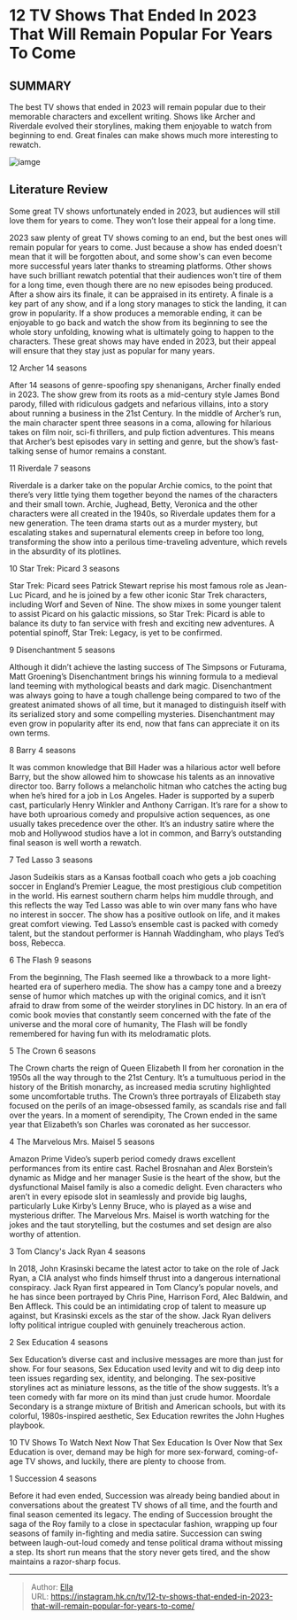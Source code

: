 # 12 TV Shows That Ended In 2023 That Will Remain Popular For Years To Come


## SUMMARY 


 The best TV shows that ended in 2023 will remain popular due to their memorable characters and excellent writing. 
 Shows like Archer and Riverdale evolved their storylines, making them enjoyable to watch from beginning to end. 
 Great finales can make shows much more interesting to rewatch. 

![iamge](https://static1.srcdn.com/wordpress/wp-content/uploads/2023/12/shows-ended-2023-remain-popular.jpg)

## Literature Review
Some great TV shows unfortunately ended in 2023, but audiences will still love them for years to come. They won’t lose their appeal for a long time.




2023 saw plenty of great TV shows coming to an end, but the best ones will remain popular for years to come. Just because a show has ended doesn&#39;t mean that it will be forgotten about, and some show&#39;s can even become more successful years later thanks to streaming platforms. Other shows have such brilliant rewatch potential that their audiences won&#39;t tire of them for a long time, even though there are no new episodes being produced.
After a show airs its finale, it can be appraised in its entirety. A finale is a key part of any show, and if a long story manages to stick the landing, it can grow in popularity. If a show produces a memorable ending, it can be enjoyable to go back and watch the show from its beginning to see the whole story unfolding, knowing what is ultimately going to happen to the characters. These great shows may have ended in 2023, but their appeal will ensure that they stay just as popular for many years.









 








 12  Archer 
14 seasons


 







After 14 seasons of genre-spoofing spy shenanigans, Archer finally ended in 2023. The show grew from its roots as a mid-century style James Bond parody, filled with ridiculous gadgets and nefarious villains, into a story about running a business in the 21st Century. In the middle of Archer’s run, the main character spent three seasons in a coma, allowing for hilarious takes on film noir, sci-fi thrillers, and pulp fiction adventures. This means that Archer’s best episodes vary in setting and genre, but the show’s fast-talking sense of humor remains a constant.





 11  Riverdale 
7 seasons
        

Riverdale is a darker take on the popular Archie comics, to the point that there’s very little tying them together beyond the names of the characters and their small town. Archie, Jughead, Betty, Veronica and the other characters were all created in the 1940s, so Riverdale updates them for a new generation. The teen drama starts out as a murder mystery, but escalating stakes and supernatural elements creep in before too long, transforming the show into a perilous time-traveling adventure, which revels in the absurdity of its plotlines.





 10  Star Trek: Picard 
3 seasons
        

Star Trek: Picard sees Patrick Stewart reprise his most famous role as Jean-Luc Picard, and he is joined by a few other iconic Star Trek characters, including Worf and Seven of Nine. The show mixes in some younger talent to assist Picard on his galactic missions, so Star Trek: Picard is able to balance its duty to fan service with fresh and exciting new adventures. A potential spinoff, Star Trek: Legacy, is yet to be confirmed.





 9  Disenchantment 
5 seasons


 







Although it didn’t achieve the lasting success of The Simpsons or Futurama, Matt Groening’s Disenchantment brings his winning formula to a medieval land teeming with mythological beasts and dark magic. Disenchantment was always going to have a tough challenge being compared to two of the greatest animated shows of all time, but it managed to distinguish itself with its serialized story and some compelling mysteries. Disenchantment may even grow in popularity after its end, now that fans can appreciate it on its own terms.





 8  Barry 
4 seasons
        

It was common knowledge that Bill Hader was a hilarious actor well before Barry, but the show allowed him to showcase his talents as an innovative director too. Barry follows a melancholic hitman who catches the acting bug when he’s hired for a job in Los Angeles. Hader is supported by a superb cast, particularly Henry Winkler and Anthony Carrigan. It’s rare for a show to have both uproarious comedy and propulsive action sequences, as one usually takes precedence over the other. It’s an industry satire where the mob and Hollywood studios have a lot in common, and Barry’s outstanding final season is well worth a rewatch.





 7  Ted Lasso 
3 seasons


 







Jason Sudeikis stars as a Kansas football coach who gets a job coaching soccer in England’s Premier League, the most prestigious club competition in the world. His earnest southern charm helps him muddle through, and this reflects the way Ted Lasso was able to win over many fans who have no interest in soccer. The show has a positive outlook on life, and it makes great comfort viewing. Ted Lasso’s ensemble cast is packed with comedy talent, but the standout performer is Hannah Waddingham, who plays Ted’s boss, Rebecca.





 6  The Flash 
9 seasons
        

From the beginning, The Flash seemed like a throwback to a more light-hearted era of superhero media. The show has a campy tone and a breezy sense of humor which matches up with the original comics, and it isn’t afraid to draw from some of the weirder storylines in DC history. In an era of comic book movies that constantly seem concerned with the fate of the universe and the moral core of humanity, The Flash will be fondly remembered for having fun with its melodramatic plots.





 5  The Crown 
6 seasons
        

The Crown charts the reign of Queen Elizabeth II from her coronation in the 1950s all the way through to the 21st Century. It’s a tumultuous period in the history of the British monarchy, as increased media scrutiny highlighted some uncomfortable truths. The Crown’s three portrayals of Elizabeth stay focused on the perils of an image-obsessed family, as scandals rise and fall over the years. In a moment of serendipity, The Crown ended in the same year that Elizabeth’s son Charles was coronated as her successor.





 4  The Marvelous Mrs. Maisel 
5 seasons
        

Amazon Prime Video’s superb period comedy draws excellent performances from its entire cast. Rachel Brosnahan and Alex Borstein’s dynamic as Midge and her manager Susie is the heart of the show, but the dysfunctional Maisel family is also a comedic delight. Even characters who aren’t in every episode slot in seamlessly and provide big laughs, particularly Luke Kirby’s Lenny Bruce, who is played as a wise and mysterious drifter. The Marvelous Mrs. Maisel is worth watching for the jokes and the taut storytelling, but the costumes and set design are also worthy of attention.





 3  Tom Clancy&#39;s Jack Ryan 
4 seasons
        

In 2018, John Krasinski became the latest actor to take on the role of Jack Ryan, a CIA analyst who finds himself thrust into a dangerous international conspiracy. Jack Ryan first appeared in Tom Clancy’s popular novels, and he has since been portrayed by Chris Pine, Harrison Ford, Alec Baldwin, and Ben Affleck. This could be an intimidating crop of talent to measure up against, but Krasinski excels as the star of the show. Jack Ryan delivers lofty political intrigue coupled with genuinely treacherous action.





 2  Sex Education 
4 seasons
        

Sex Education’s diverse cast and inclusive messages are more than just for show. For four seasons, Sex Education used levity and wit to dig deep into teen issues regarding sex, identity, and belonging. The sex-positive storylines act as miniature lessons, as the title of the show suggests. It’s a teen comedy with far more on its mind than just crude humor. Moordale Secondary is a strange mixture of British and American schools, but with its colorful, 1980s-inspired aesthetic, Sex Education rewrites the John Hughes playbook.
            
 
 10 TV Shows To Watch Next Now That Sex Education Is Over 
Now that Sex Education is over, demand may be high for more sex-forward, coming-of-age TV shows, and luckily, there are plenty to choose from. 









 1  Succession 
4 seasons


 







Before it had even ended, Succession was already being bandied about in conversations about the greatest TV shows of all time, and the fourth and final season cemented its legacy. The ending of Succession brought the saga of the Roy family to a close in spectacular fashion, wrapping up four seasons of family in-fighting and media satire. Succession can swing between laugh-out-loud comedy and tense political drama without missing a step. Its short run means that the story never gets tired, and the show maintains a razor-sharp focus. 

---

> Author: [Ella](https://instagram.hk.cn/)  
> URL: https://instagram.hk.cn/tv/12-tv-shows-that-ended-in-2023-that-will-remain-popular-for-years-to-come/  

